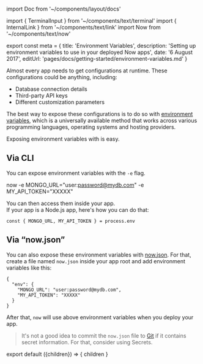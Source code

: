 import Doc from '~/components/layout/docs'

import { TerminalInput } from '~/components/text/terminal'
import { InternalLink } from '~/components/text/link'
import Now from '~/components/text/now'

export const meta = {
  title: 'Environment Variables',
  description: 'Setting up environment variables to use in your deployed Now apps',
  date: '6 August 2017',
  editUrl: 'pages/docs/getting-started/environment-variables.md'
}

Almost every app needs to get configurations at runtime. These configurations could be anything, including:

* Database connection details
* Third-party API keys
* Different customization parameters

The best way to expose these configurations is to do so with [environment variables](https://en.wikipedia.org/wiki/Environment_variable), which is a universally available method that works across various programming languages, operating systems and hosting providers.

Exposing environment variables with <Now color="#000"/> is easy.

## Via CLI

You can expose environment variables with the `-e` flag.

<TerminalInput>now -e MONGO_URL="user:password@mydb.com" -e MY_API_TOKEN="XXXXX"</TerminalInput>

You can then access them inside your app.<br/>
If your app is a Node.js app, here's how you can do that:

```
const { MONGO_URL, MY_API_TOKEN } = process.env
```

## Via “now.json”

You can also expose these environment variables with [now.json](https://zeit.co/docs/features/configuration). For that, create a file named `now.json` inside your app root and add environment variables like this:
```
{
  "env": {
    "MONGO_URL": "user:password@mydb.com",
    "MY_API_TOKEN": "XXXXX"
  }
}
```

After that, `now` will use above environment variables when you deploy your app.

> It's not a good idea to commit the `now.json` file to [Git](https://en.wikipedia.org/wiki/Git) if it contains secret information. For that, consider using <InternalLink href="/docs/getting-started/secrets"><Now color="#0076FF"/> Secrets</InternalLink>.

export default ({children}) => <Doc meta={meta}>{ children }</Doc>
